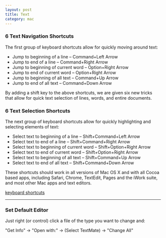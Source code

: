 ```yaml
---
layout: post
title: Text
category: mac
---
```


### 6 Text Navigation Shortcuts

The first group of keyboard shortcuts allow for quickly moving around text:

* Jump to beginning of a line – Command+Left Arrow
* Jump to end of a line – Command+Right Arrow
* Jump to beginning of current word – Option+Right Arrow
* Jump to end of current word – Option+Right Arrow
* Jump to beginning of all text – Command+Up Arrow
* Jump to end of all text – Command+Down Arrow

By adding a shift key to the above shortcuts, we are given six new tricks that allow for quick text selection of lines, words, and entire documents.

### 6 Text Selection Shortcuts

The next group of keyboard shortcuts allow for quickly highlighting and selecting elements of text:

* Select text to beginning of a line – Shift+Command+Left Arrow
* Select text to end of a line – Shift+Command+Right Arrow
* Select text to beginning of current word – Shift+Option+Right Arrow
* Select text to end of current word – Shift+Option+Right Arrow
* Select text to beginning of all text – Shift+Command+Up Arrow
* Select text to end of all text – Shift+Command+Down Arrow

These shortcuts should work in all versions of Mac OS X and with all Cocoa based apps, including Safari, Chrome, TextEdit, Pages and the iWork suite, and most other Mac apps and text editors.

[keyboard shortcuts](http://osxdaily.com/2012/02/23/keyboard-shortcuts-to-navigate-select-text-mac-os-x)


----


### Set Default Editor

Just right (or control) click a file of the type you want to change and:

"Get Info" -> "Open with:" -> (Select TextMate) -> "Change All"
